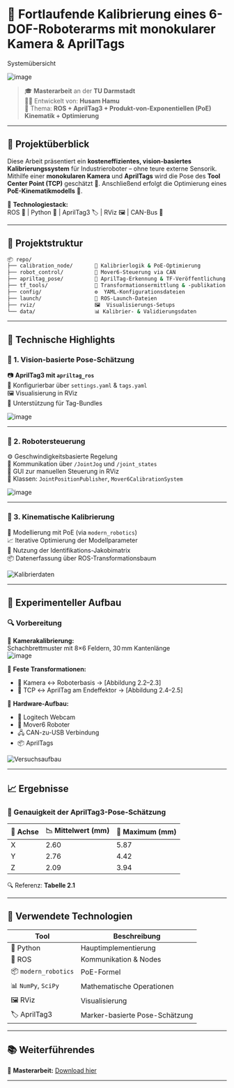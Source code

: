 
# 🤖 Fortlaufende Kalibrierung eines 6-DOF-Roboterarms mit monokularer Kamera & AprilTags

Systemübersicht

![image](https://github.com/user-attachments/assets/202765d1-5e48-43dc-9d8a-0948f2261e18)

> 🎓 **Masterarbeit** an der **TU Darmstadt**  
> 👨‍💻 Entwickelt von: **Husam Hamu**  
> 🧩 Thema: **ROS + AprilTag3 + Produkt-von-Exponentiellen (PoE) Kinematik + Optimierung**

---

## 🚀 Projektüberblick

Diese Arbeit präsentiert ein **kosteneffizientes, vision-basiertes Kalibrierungssystem** für Industrieroboter – ohne teure externe Sensorik. Mithilfe einer **monokularen Kamera** und **AprilTags** wird die Pose des **Tool Center Point (TCP)** geschätzt 📐. Anschließend erfolgt die Optimierung eines **PoE-Kinematikmodells** 🔁.

🧰 **Technologiestack:**  
ROS 🐢 | Python 🐍 | AprilTag3 🏷️ | RViz 🖼️ | CAN-Bus 🔌

---

## 📁 Projektstruktur

```bash
📦 repo/
├── calibration_node/       🧠 Kalibrierlogik & PoE-Optimierung
├── robot_control/          🤖 Mover6-Steuerung via CAN
├── apriltag_pose/          🎯 AprilTag-Erkennung & TF-Veröffentlichung
├── tf_tools/               🔁 Transformationsermittlung & -publikation
├── config/                 ⚙️  YAML-Konfigurationsdateien
├── launch/                 🚀 ROS-Launch-Dateien
├── rviz/                   🖼️  Visualisierungs-Setups
└── data/                   📊 Kalibrier- & Validierungsdaten
```

---

## 🧠 Technische Highlights

### 🧩 1. Vision-basierte Pose-Schätzung

📷 **AprilTag3 mit `apriltag_ros`**  
🔧 Konfigurierbar über `settings.yaml` & `tags.yaml`  
🖼️ Visualisierung in RViz  
📌 Unterstützung für Tag-Bundles

![image](https://github.com/user-attachments/assets/8c634882-e1ee-4fa0-ac0b-da92b7a163ef)


---

### 🦿 2. Robotersteuerung

⚙️ Geschwindigkeitsbasierte Regelung  
🔁 Kommunikation über `/JointJog` und `/joint_states`  
🧪 GUI zur manuellen Steuerung in RViz  
🧱 Klassen: `JointPositionPublisher`, `Mover6CalibrationSystem`

![image](https://github.com/user-attachments/assets/ff30c79d-0de1-4c84-9dbd-ebfb80968542)


---

### 🔧 3. Kinematische Kalibrierung

📌 Modellierung mit PoE (via `modern_robotics`)  
📈 Iterative Optimierung der Modellparameter  
🧮 Nutzung der Identifikations-Jakobimatrix  
📦 Datenerfassung über ROS-Transformationsbaum

![Kalibrierdaten](figures/abbildung_1_6.png)

---

## 🧪 Experimenteller Aufbau

### 🔍 Vorbereitung

🧭 **Kamerakalibrierung:**  
Schachbrettmuster mit 8×6 Feldern, 30 mm Kantenlänge  
![image](https://github.com/user-attachments/assets/ebb77308-d259-4f17-9060-4e94143d6e5e)


🔁 **Feste Transformationen:**  
- 📍 Kamera ↔ Roboterbasis → [Abbildung 2.2–2.3]  
- 🤝 TCP ↔ AprilTag am Endeffektor → [Abbildung 2.4–2.5]

🧰 **Hardware-Aufbau:**

- 🎥 Logitech Webcam  
- 🦾 Mover6 Roboter  
- 🖧 CAN-zu-USB Verbindung  
- 📦 AprilTags

![Versuchsaufbau](figures/abbildung_2_7.png)

---

## 📈 Ergebnisse

### 📐 Genauigkeit der AprilTag3-Pose-Schätzung

| 📏 Achse | 📉 Mittelwert (mm) | 🚨 Maximum (mm) |
|---------|--------------------|-----------------|
| X       | 2.60               | 5.87            |
| Y       | 2.76               | 4.42            |
| Z       | 2.09               | 3.94            |

🔍 Referenz: **Tabelle 2.1**

---

## 🧰 Verwendete Technologien

| Tool | Beschreibung |
|------|--------------|
| 🐍 Python | Hauptimplementierung |
| 🐢 ROS | Kommunikation & Nodes |
| 📦 `modern_robotics` | PoE-Formel |
| 📊 `NumPy`, `SciPy` | Mathematische Operationen |
| 🖼️ RViz | Visualisierung |
| 🏷️ AprilTag3 | Marker-basierte Pose-Schätzung |


---

## 📚 Weiterführendes

📄 **Masterarbeit:** [Download hier](link_zur_pdf)  

---
